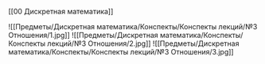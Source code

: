 [[00 Дискретная математика]]

![[Предметы/Дискретная математика/Конспекты/Конспекты лекций/№3 Отношения/1.jpg]]
![[Предметы/Дискретная математика/Конспекты/Конспекты лекций/№3 Отношения/2.jpg]]
![[Предметы/Дискретная математика/Конспекты/Конспекты лекций/№3 Отношения/3.jpg]]